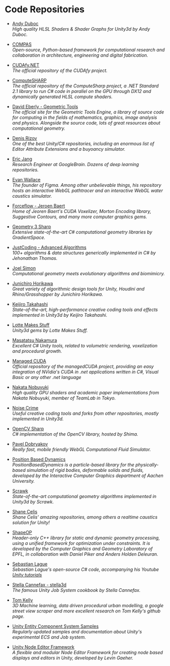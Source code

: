 Code Repositories
======
* [Andy Duboc](https://github.com/andydbc)
</br> _High quality HLSL Shaders & Shader Graphs for Unity3d by Andy Duboc._

* [COMPAS](https://github.com/compas-dev/compas) 
</br> _Open-source, Python-based framework for computational research and collaboration in architecture, engineering and digital fabrication._

* [CUDAfy.NET](https://github.com/Cr33zz/CUDAfy.NET)
</br> _The official repository of the CUDAfy project._

* [ComputeSHARP](https://github.com/Sergio0694/ComputeSharp)
<br/> _The official repository of the ComputeSharp project, a .NET Standard 2.1 library to run C# code in parallel on the GPU through DX12 and dynamically generated HLSL compute shaders._

* [David Eberly - Geometric Tools](https://www.geometrictools.com/index.html)
</br>_The official site for the Geometric Tools Engine, a library of source code for computing in the fields of mathematics, graphics, image analysis and physics. Alongside the source code, lots of great resources about computational geometry._

* [Denis Rizov](https://github.com/dbrizov)
<br/>_One of the best Unity/C# repositories, including an enormous list of Editor Attribute Extensions and a buyoancy simulator._

* [Eric Jang](https://github.com/ericjang)
_</br> Research Engineer at GoogleBrain. Dozens of deep learning repositories._

* [Evan Wallace](https://github.com/evanw?tab=repositories)
<br/> _The founder of Figma. Among other unbelievable things, his repository hosts an interactive WebGL pathtracer and an interactive WebGL water caustics simulator._

* [Forceflow - Jeroen Baert](https://github.com/Forceflow?tab=repositories)
<br/> _Home of Jeoren Baert's CUDA Voxelizer, Morton Encoding library, Suggestive Contours, and many more computer graphics gems._

* [Geometry 3 Sharp](https://github.com/gradientspace/geometry3Sharp)
_</br> Extensive state-of-the-art C# computational geometry libraries by GradientSpace._

* [JustCoding - Advanced Algorithms](https://github.com/justcoding121/Advanced-Algorithms)
<br/> _100+ algorithms & data structures generically implemented in C# by Jehonathan Thomas._

* [Joel Simon](https://github.com/joel-simon)
_</br> Computational geometry meets evolutionary algorithms and biomimicry._

* [Junichiro Horikawa](https://github.com/jhorikawa)
_</br> Great variety of algorithmic design tools for Unity, Houdini and Rhino/Grasshopper by Junichiro Horikawa._

* [Keijiro Takahashi](https://github.com/keijiro)
_</br> State-of-the-art, high-performance creative coding tools and effects implemented in Unity3d by Keijiro Takahashi._

* [Lotte Makes Stuff](https://github.com/LotteMakesStuff)
_</br> Unity3d gems by Lotte Makes Stuff._

* [Masatatsu Nakamura](https://github.com/mattatz)
<br/> _Excellent C# Unity tools, related to volumetric rendering, voxelization and procedural growth._

* [Managed CUDA](https://github.com/kunzmi/managedCuda)
<br/>_Official repository of the managedCUDA project, providing an easy integration of NVidia's CUDA in .net applications written in C#, Visual Basic or any other .net language_

* [Nakata Nobuyuki](https://github.com/nobnak)
_<br/> High quality GPU shaders and academic paper implementations from Nakata Nobuyuki, member of TeamLab in Tokyo._

* [Noise Crime](https://github.com/noisecrime)
_</br> Useful creative coding tools and forks from other repositories, mostly implemented in Unity3d._

* [OpenCV Sharp](https://github.com/shimat/opencvsharp)
_<br/>C# implementation of the OpenCV library, hosted by Shima._

* [Pavel Dobryakov](https://github.com/PavelDoGreat)
_</br> Really fast, mobile friendly WebGL Computational Fluid Simulator._

* [Position Based Dynamics](https://github.com/InteractiveComputerGraphics/PositionBasedDynamics)<br/>
_PositionBasedDynamics is a particle-based library for the physically-based simulation of rigid bodies, deformable solids and fluids, developed by the Interactive Computer Graphics department of Aachen University._

* [Scrawk](https://github.com/Scrawk)
_</br> State-of-the-art computational geometry algorithms implemented in Unity3d by Scrawk._

* [Shane Celis](https://github.com/shanecelis?tab=repositories)
<br/> _Shane Celis' amazing repositories, among others a realtime caustics solution for Unity!_

* [ShapeOP](https://www.shapeop.org/index.php)
_</br> Header-only C++ library for static and dynamic geometry processing, using a unified framework for optimization under constraints. It is developed by the Computer Graphics and Geometry Laboratory of EPFL, in collaboration with Daniel Piker and Anders Holden Deleuran._

* [Sebastian Lague](https://github.com/SebLague)<br/>
_Sebastian Lague's open-source C# code, accompanying his Youtube [Unity tutorials](https://www.youtube.com/user/Cercopithecan)_

* [Stella Cannefax - stella3d](https://github.com/stella3d)
_</br> The famous Unity Job System cookbook by Stella Cannefax._

* [Tom Kelly](https://github.com/twak?tab=repositories)
<br/> _3D Machine learning, data driven procedural urban modelling, a google street view scraper and more excellent research on Tom Kelly's github page._

* [Unity Entity Component System Samples](https://github.com/Unity-Technologies/EntityComponentSystemSamples)
_</br> Regularly updated samples and documentation about Unity's experimental ECS and Job system._

* [Unity Node Editor Framework](https://github.com/Seneral/Node_Editor_Framework)<br/>
_A flexible and modular Node Editor Framework for creating node based displays and editors in Unity, developed by Levin Gaeher._
